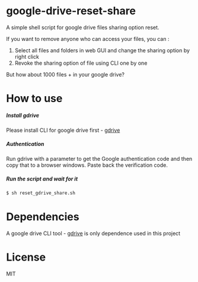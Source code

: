 # google-drive-reset-share

A simple shell script for google drive files sharing option reset.

If you want to remove anyone who can access your files, you can :

 1. Select all files and folders in web GUI and change the sharing option by right click
 2. Revoke the sharing option of file using CLI one by one
 
But how about 1000 files + in your google drive?

# How to use #
##### Install gdrive
Please install CLI for google drive first - [gdrive](https://github.com/prasmussen/gdrive) 

##### Authentication
Run gdrive with a parameter to get the Google authentication code and then copy that to a browser windows. Paste back the verification code.

##### Run the script and wait for it
```sh
$ sh reset_gdrive_share.sh
```

# Dependencies
A google drive CLI tool - [gdrive](https://github.com/prasmussen/gdrive) is only dependence used in this project

# License
MIT
